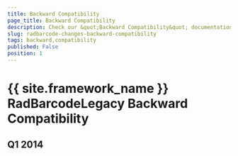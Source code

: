 ```yaml
---
title: Backward Compatibility
page_title: Backward Compatibility
description: Check our &quot;Backward Compatibility&quot; documentation article for the RadBarcode {{ site.framework_name }} control.
slug: radbarcode-changes-backward-compatibility
tags: backward,compatibility
published: False
position: 1
---
```


# {{ site.framework_name }} RadBarcodeLegacy Backward Compatibility

## Q1 2014